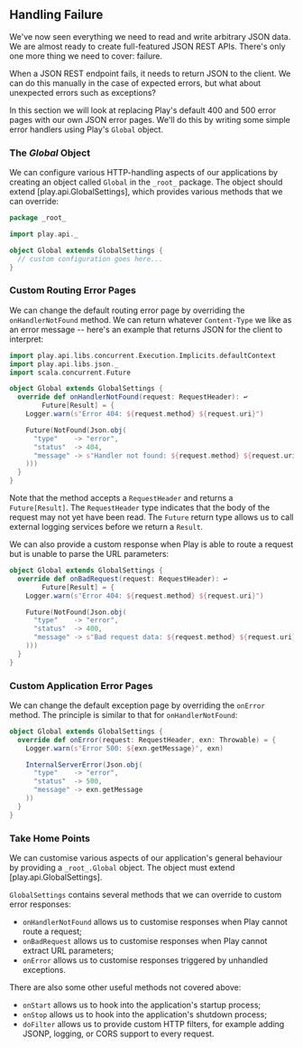 ## Handling Failure

We've now seen everything we need to read and write arbitrary JSON data. We are almost ready to create full-featured JSON REST APIs. There's only one more thing we need to cover: failure.

When a JSON REST endpoint fails, it needs to return JSON to the client. We can do this manually in the case of expected errors, but what about unexpected errors such as exceptions?

In this section we will look at replacing Play's default 400 and 500 error pages with our own JSON error pages. We'll do this by writing some simple error handlers using Play's `Global` object.

### The *Global* Object

We can configure various HTTP-handling aspects of our applications by creating an object called `Global` in the `_root_` package. The object should extend [play.api.GlobalSettings], which provides various methods that we can override:

~~~ scala
package _root_

import play.api._

object Global extends GlobalSettings {
  // custom configuration goes here...
}
~~~

### Custom Routing Error Pages

We can change the default routing error page by overriding the `onHandlerNotFound` method. We can return whatever `Content-Type` we like as an error message -- here's an example that returns JSON for the client to interpret:

~~~ scala
import play.api.libs.concurrent.Execution.Implicits.defaultContext
import play.api.libs.json._
import scala.concurrent.Future

object Global extends GlobalSettings {
  override def onHandlerNotFound(request: RequestHeader): ↩
        Future[Result] = {
    Logger.warn(s"Error 404: ${request.method} ${request.uri}")

    Future(NotFound(Json.obj(
      "type"    -> "error",
      "status"  -> 404,
      "message" -> s"Handler not found: ${request.method} ${request.uri}"
    )))
  }
}
~~~

Note that the method accepts a `RequestHeader` and returns a `Future[Result]`. The `RequestHeader` type indicates that the body of the request may not yet have been read. The `Future` return type allows us to call external logging services before we return a `Result`.

We can also provide a custom response when Play is able to route a request but is unable to parse the URL parameters:

~~~ scala
object Global extends GlobalSettings {
  override def onBadRequest(request: RequestHeader): ↩
        Future[Result] = {
    Logger.warn(s"Error 404: ${request.method} ${request.uri}")

    Future(NotFound(Json.obj(
      "type"    -> "error",
      "status"  -> 400,
      "message" -> s"Bad request data: ${request.method} ${request.uri}"
    )))
  }
}
~~~

### Custom Application Error Pages

We can change the default exception page by overriding the `onError` method. The principle is similar to that for `onHandlerNotFound`:

~~~ scala
object Global extends GlobalSettings {
  override def onError(request: RequestHeader, exn: Throwable) = {
    Logger.warn(s"Error 500: ${exn.getMessage}", exn)

    InternalServerError(Json.obj(
      "type"    -> "error",
      "status"  -> 500,
      "message" -> exn.getMessage
    ))
  }
}
~~~

### Take Home Points

We can customise various aspects of our application's general behaviour by providing a `_root_.Global` object. The object must extend [play.api.GlobalSettings].

`GlobalSettings` contains several methods that we can override to custom error responses:

 - `onHandlerNotFound` allows us to customise responses when Play cannot route a request;
 - `onBadRequest` allows us to customise responses when Play cannot extract URL parameters;
 - `onError` allows us to customise responses triggered by unhandled exceptions.

There are also some other useful methods not covered above:

 - `onStart` allows us to hook into the application's startup process;
 - `onStop` allows us to hook into the application's shutdown process;
 - `doFilter` allows us to provide custom HTTP filters,
   for example adding JSONP, logging, or CORS support to every request.



